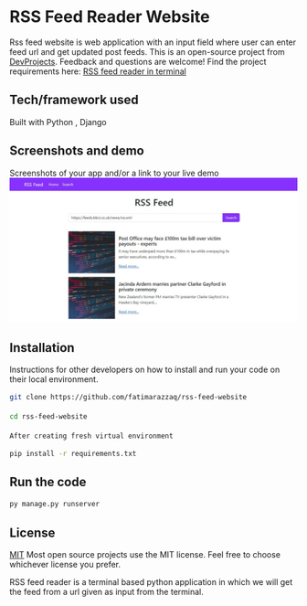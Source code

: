 # RSS Feed Reader Website

Rss feed website is web application with an input field where user can enter feed url and get updated post feeds.
This is an open-source project from [DevProjects](http://www.codementor.io/projects). Feedback and questions are welcome!
Find the project requirements here: [RSS feed reader in terminal](https://www.codementor.io/projects/web/rss-feed-reader-website-atx32j280x)

## Tech/framework used

Built with Python , Django

## Screenshots and demo

Screenshots of your app and/or a link to your live demo
![Screenshot 1](screenshots/screenshot1.JPG)

## Installation

Instructions for other developers on how to install and run your code on their local environment.

```bash
git clone https://github.com/fatimarazzaq/rss-feed-website

cd rss-feed-website

After creating fresh virtual environment
```

```bash
pip install -r requirements.txt
```

## Run the code

```bash
py manage.py runserver
```

## License

[MIT](https://choosealicense.com/licenses/mit/)
Most open source projects use the MIT license. Feel free to choose whichever license you prefer.

RSS feed reader is a terminal based python application in which we will get the feed from a url given as input from the terminal.
